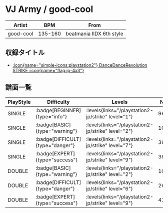 # VJ Army / good-cool

|Artist|BPM|From|
|------|---|----|
|good-cool|135-160|beatmania IIDX 6th style|

## 収録タイトル

- [:icon{name="simple-icons:playstation2"} DanceDanceRevolution STRIKE :icon{name="flag:jp-4x3"}](/playstation2-jp/strike)

## 譜面一覧

|PlayStyle|Difficulty|Levels|Notes|Movie|
|---------|----------|------|-----|-----|
|SINGLE| :badge[BEGINNER]{type="info"}| :levels{links="/playstation2-jp/strike" level="1"}|96/0||
|SINGLE| :badge[BASIC]{type="warning"}| :levels{links="/playstation2-jp/strike" level="2"}|107/16||
|SINGLE| :badge[DIFFICULT]{type="danger"}| :levels{links="/playstation2-jp/strike" level="7"}|363/10||
|SINGLE| :badge[EXPERT]{type="success"}| :levels{links="/playstation2-jp/strike" level="9"}|381/21||
|DOUBLE| :badge[BASIC]{type="warning"}| :levels{links="/playstation2-jp/strike" level="2"}|107/16||
|DOUBLE| :badge[DIFFICULT]{type="danger"}| :levels{links="/playstation2-jp/strike" level="6"}|265/0||
|DOUBLE| :badge[EXPERT]{type="success"}| :levels{links="/playstation2-jp/strike" level="9"}|478/11||
